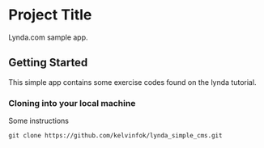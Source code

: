 # Project Title

Lynda.com sample app.

## Getting Started

This simple app contains some exercise codes found on the lynda tutorial.

### Cloning into your local machine

Some instructions

```
git clone https://github.com/kelvinfok/lynda_simple_cms.git
```
